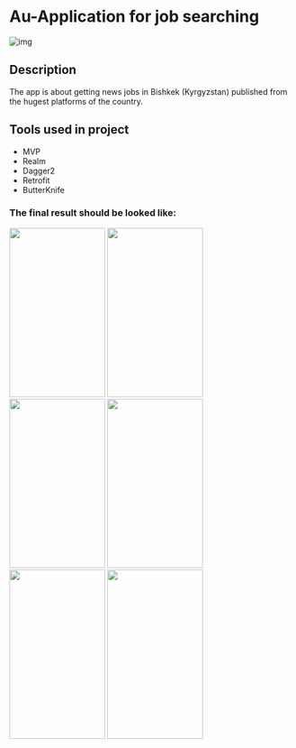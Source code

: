 # Au-Application for job searching
![img](https://imgur.com/6VHT5RK.png)

## Description
The app is about getting news jobs in Bishkek (Kyrgyzstan) published from the hugest platforms of the country.

## Tools used in project
* MVP
* Realm
* Dagger2
* Retrofit
* ButterKnife

### The final result should be looked like: 
<img src="https://imgur.com/UpvyHgP.png" width="170" height="300">
<img src="https://imgur.com/HBrHj8s.png" width="170" height="300">
<img src="https://imgur.com/0YGk5jg.png" width="170" height="300">
<img src="https://imgur.com/X6cfzMV.png" width="170" height="300">
<img src="https://imgur.com/4gOncut.png" width="170" height="300">
<img src="https://imgur.com/sVl8KEY.png" width="170" height="300">
